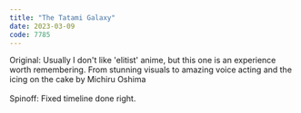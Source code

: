 ```yaml
---
title: "The Tatami Galaxy"
date: 2023-03-09
code: 7785
---
```

Original: Usually I don't like 'elitist' anime, but this one is an experience worth remembering. From stunning visuals to amazing voice acting and the icing on the cake by Michiru Oshima
<br><br>
Spinoff: Fixed timeline done right.